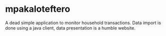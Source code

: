 mpakaloteftero
==============

A dead simple application to monitor household transactions. Data import is done using a java client, data presentation is a humble website.
